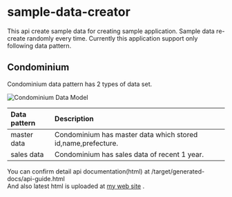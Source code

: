 # sample-data-creator
This api create sample data for creating sample application.
Sample data re-create randomly every time.
Currently this application support only following data pattern.

## Condominium
Condominium data pattern has 2 types of data set.

![Condominium Data Model](http://takahirofujii.com/product/sample-data-creator/0.0.1/condominium-data-model.jpg)

| Data pattern | Description |
|:-------------|:------------|
| master data  | Condominium has master data which stored id,name,prefecture. |
| sales data   | Condominium has sales data of recent 1 year. |

You can confirm detail api documentation(html) at /target/generated-docs/api-guide.html  
And also latest html is uploaded at [my web site](http://takahirofujii.com/product/sample-data-creator/0.0.1/api-guide.html) .